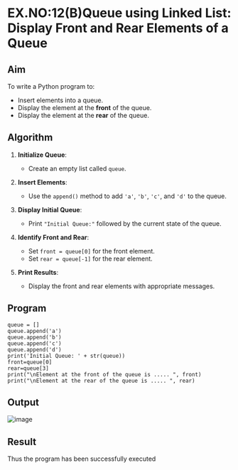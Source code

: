 # EX.NO:12(B)Queue using Linked List: Display Front and Rear Elements of a Queue

## Aim

To write a Python program to:
- Insert elements into a queue.
- Display the element at the **front** of the queue.
- Display the element at the **rear** of the queue.



##  Algorithm

1. **Initialize Queue**:
   - Create an empty list called `queue`.

2. **Insert Elements**:
   - Use the `append()` method to add `'a'`, `'b'`, `'c'`, and `'d'` to the queue.

3. **Display Initial Queue**:
   - Print `"Initial Queue:"` followed by the current state of the queue.

4. **Identify Front and Rear**:
   - Set `front = queue[0]` for the front element.
   - Set `rear = queue[-1]` for the rear element.

5. **Print Results**:
   - Display the front and rear elements with appropriate messages.


## Program
```
queue = [] 
queue.append('a') 
queue.append('b') 
queue.append('c') 
queue.append('d') 
print('Initial Queue: ' + str(queue)) 
front=queue[0] 
rear=queue[3] 
print("\nElement at the front of the queue is ..... ", front) 
print("\nElement at the rear of the queue is ..... ", rear)
```
## Output
![image](https://github.com/user-attachments/assets/8411d612-6ead-4a74-8949-b8a1dfc70ca2)

## Result
Thus the program has been successfully executed
